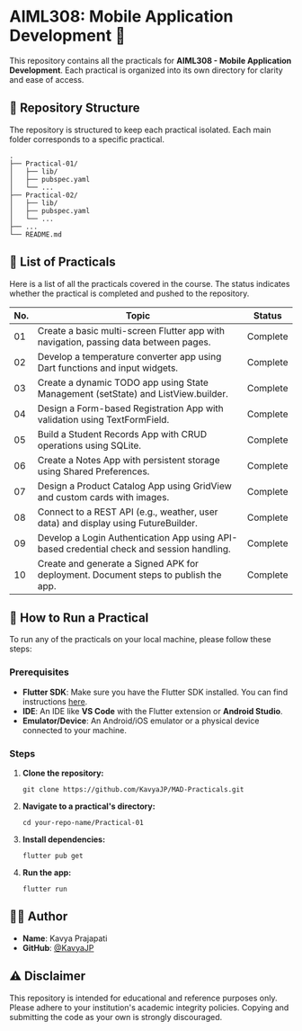 # AIML308: Mobile Application Development 📱

This repository contains all the practicals for **AIML308 - Mobile Application Development**. Each practical is organized into its own directory for clarity and ease of access.

## 📂 Repository Structure

The repository is structured to keep each practical isolated. Each main folder corresponds to a specific practical.

```
.
├── Practical-01/
│   ├── lib/
│   ├── pubspec.yaml
│   └── ...
├── Practical-02/
│   ├── lib/
│   ├── pubspec.yaml
│   └── ...
├── ...
└── README.md
```

## 🧪 List of Practicals

Here is a list of all the practicals covered in the course. The status indicates whether the practical is completed and pushed to the repository.

| No. | Topic                                                                                     | Status   |
| --- | ----------------------------------------------------------------------------------------- | -------- |
| 01  | Create a basic multi-screen Flutter app with navigation, passing data between pages.      | Complete |
| 02  | Develop a temperature converter app using Dart functions and input widgets.               | Complete |
| 03  | Create a dynamic TODO app using State Management (setState) and ListView.builder.         | Complete |
| 04  | Design a Form-based Registration App with validation using TextFormField.                 | Complete |
| 05  | Build a Student Records App with CRUD operations using SQLite.                            | Complete |
| 06  | Create a Notes App with persistent storage using Shared Preferences.                      | Complete |
| 07  | Design a Product Catalog App using GridView and custom cards with images.                 | Complete |
| 08  | Connect to a REST API (e.g., weather, user data) and display using FutureBuilder.         | Complete |
| 09  | Develop a Login Authentication App using API-based credential check and session handling. | Complete |
| 10  | Create and generate a Signed APK for deployment. Document steps to publish the app.       | Complete |

## 🚀 How to Run a Practical

To run any of the practicals on your local machine, please follow these steps:

### **Prerequisites**

* **Flutter SDK**: Make sure you have the Flutter SDK installed. You can find instructions [here](https://docs.flutter.dev/get-started/install).
* **IDE**: An IDE like **VS Code** with the Flutter extension or **Android Studio**.
* **Emulator/Device**: An Android/iOS emulator or a physical device connected to your machine.

### **Steps**

1.  **Clone the repository:**
    ```
    git clone https://github.com/KavyaJP/MAD-Practicals.git
    ```
2.  **Navigate to a practical's directory:**
    ```
    cd your-repo-name/Practical-01
    ```
3.  **Install dependencies:**
    ```
    flutter pub get
    ```
4.  **Run the app:**
    ```
    flutter run
    ```

## 🧑‍💻 Author

* **Name**: Kavya Prajapati
* **GitHub**: [@KavyaJP](https://github.com/KavyaJP)

## ⚠️ Disclaimer

This repository is intended for educational and reference purposes only. Please adhere to your institution's academic integrity policies. Copying and submitting the code as your own is strongly discouraged.